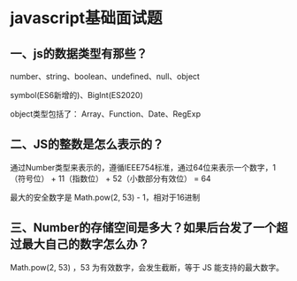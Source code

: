 # javascript基础面试题

## 一、js的数据类型有那些？

number、string、boolean、undefined、null、object

symbol(ES6新增的)、BigInt(ES2020)

object类型包括了： Array、Function、Date、RegExp

## 二、JS的整数是怎么表示的？

通过Number类型来表示的，遵循IEEE754标准，通过64位来表示一个数字，1（符号位） + 11（指数位） + 52（小数部分有效位） = 64

最大的安全数字是 Math.pow(2, 53) - 1，相对于16进制

## 三、Number的存储空间是多大？如果后台发了一个超过最大自己的数字怎么办？

Math.pow(2, 53) ，53 为有效数字，会发生截断，等于 JS 能支持的最大数字。

## 